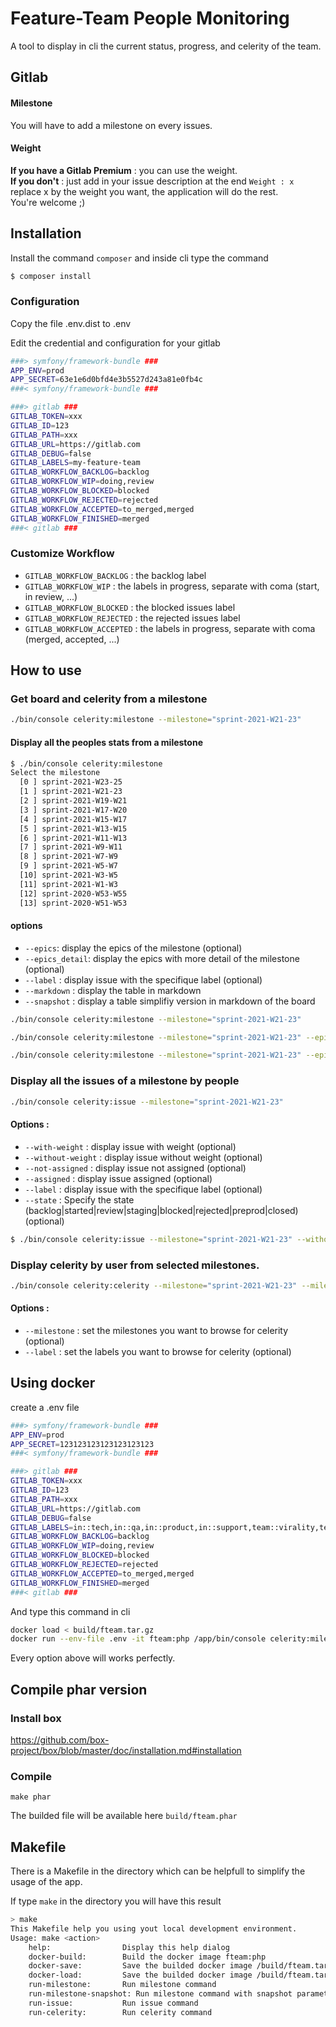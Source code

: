 # Feature-Team People Monitoring

A tool to display in cli the current status, progress, and celerity of the team.
## Gitlab
#### Milestone

You will have to add a milestone on every issues.

#### Weight

**If you have a Gitlab Premium** : you can use the weight.    
**If you don't** :  just add in your issue description at the end `Weight : x` replace x by the weight you want, the application will do the rest.   
You're welcome ;)

## Installation

Install the command `composer` and inside cli type the command

```bash
$ composer install
```
### Configuration

Copy the file .env.dist to .env

Edit the credential and configuration for your gitlab 

```bash
###> symfony/framework-bundle ###
APP_ENV=prod
APP_SECRET=63e1e6d0bfd4e3b5527d243a81e0fb4c
###< symfony/framework-bundle ###

###> gitlab ###
GITLAB_TOKEN=xxx
GITLAB_ID=123
GITLAB_PATH=xxx
GITLAB_URL=https://gitlab.com
GITLAB_DEBUG=false
GITLAB_LABELS=my-feature-team
GITLAB_WORKFLOW_BACKLOG=backlog
GITLAB_WORKFLOW_WIP=doing,review
GITLAB_WORKFLOW_BLOCKED=blocked
GITLAB_WORKFLOW_REJECTED=rejected
GITLAB_WORKFLOW_ACCEPTED=to_merged,merged
GITLAB_WORKFLOW_FINISHED=merged
###< gitlab ###
```

### Customize Workflow

- `GITLAB_WORKFLOW_BACKLOG` : the backlog label
- `GITLAB_WORKFLOW_WIP` : the labels in progress, separate with coma (start, in review, ...)
- `GITLAB_WORKFLOW_BLOCKED` : the blocked issues label
- `GITLAB_WORKFLOW_REJECTED` : the rejected issues label
- `GITLAB_WORKFLOW_ACCEPTED` : the labels in progress, separate with coma (merged, accepted, ...)

## How to use 

### Get board and celerity from a milestone

```bash
./bin/console celerity:milestone --milestone="sprint-2021-W21-23"
```

#### Display all the peoples stats from a milestone

```bash
$ ./bin/console celerity:milestone                                                                                  
Select the milestone
  [0 ] sprint-2021-W23-25
  [1 ] sprint-2021-W21-23
  [2 ] sprint-2021-W19-W21
  [3 ] sprint-2021-W17-W20
  [4 ] sprint-2021-W15-W17
  [5 ] sprint-2021-W13-W15
  [6 ] sprint-2021-W11-W13
  [7 ] sprint-2021-W9-W11
  [8 ] sprint-2021-W7-W9
  [9 ] sprint-2021-W5-W7
  [10] sprint-2021-W3-W5
  [11] sprint-2021-W1-W3
  [12] sprint-2020-W53-W55
  [13] sprint-2020-W51-W53
```

#### options

- `--epics`: display the epics of the milestone (optional)
- `--epics_detail`: display the epics with more detail of the milestone (optional)
- `--label` : display issue with the specifique label (optional)
- `--markdown` : display the table in markdown
- `--snapshot` : display a table simplifiy version in markdown of the board

```bash
./bin/console celerity:milestone --milestone="sprint-2021-W21-23"
```

```bash
./bin/console celerity:milestone --milestone="sprint-2021-W21-23" --epics --label="team::back" --label="team::front"
```

```bash
./bin/console celerity:milestone --milestone="sprint-2021-W21-23" --epics --label="team::devops" 
```


### Display all the issues of a milestone by people

```bash
./bin/console celerity:issue --milestone="sprint-2021-W21-23"
```
#### Options :
- `--with-weight` : display issue with weight (optional)
- `--without-weight` : display issue without weight (optional)
- `--not-assigned` : display issue not assigned (optional)
- `--assigned` : display issue assigned (optional)
- `--label` : display issue with the specifique label (optional)
- `--state` : Specify the state (backlog|started|review|staging|blocked|rejected|preprod|closed) (optional)

```bash
$ ./bin/console celerity:issue --milestone="sprint-2021-W21-23" --without-weight --state="closed" --label="team::back" --label="team::front"
```

### Display celerity by user from selected milestones.

```bash
./bin/console celerity:celerity --milestone="sprint-2021-W21-23" --milestone="sprint-2021-W23-25" --milestone="sprint-W25-W27" --label="team::back"
```

#### Options :
- `--milestone` : set the milestones you want to browse for celerity (optional)
- `--label` :  set the labels you want to browse for celerity (optional)

## Using docker 

create a .env file 

```bash
###> symfony/framework-bundle ###
APP_ENV=prod
APP_SECRET=123123123123123123123
###< symfony/framework-bundle ###

###> gitlab ###
GITLAB_TOKEN=xxx
GITLAB_ID=123
GITLAB_PATH=xxx
GITLAB_URL=https://gitlab.com
GITLAB_DEBUG=false
GITLAB_LABELS=in::tech,in::qa,in::product,in::support,team::virality,team::core,team::entreprise
GITLAB_WORKFLOW_BACKLOG=backlog
GITLAB_WORKFLOW_WIP=doing,review
GITLAB_WORKFLOW_BLOCKED=blocked
GITLAB_WORKFLOW_REJECTED=rejected
GITLAB_WORKFLOW_ACCEPTED=to_merged,merged
GITLAB_WORKFLOW_FINISHED=merged
###< gitlab ###
```

And type this command in cli

```bash
docker load < build/fteam.tar.gz
docker run --env-file .env -it fteam:php /app/bin/console celerity:milestone --milestone="sprint-2021-W21-23"
```

Every option above will works perfectly.  

## Compile phar version

### Install box

https://github.com/box-project/box/blob/master/doc/installation.md#installation

### Compile

```
make phar
```

The builded file will be available here `build/fteam.phar`

## Makefile

There is a Makefile in the directory which can be helpfull to simplify the usage of the app.

If type `make` in the directory you will have this result

```bash
> make
This Makefile help you using yout local development environment.
Usage: make <action>
	help:                Display this help dialog
	docker-build:        Build the docker image fteam:php
	docker-save:         Save the builded docker image /build/fteam.tar.gz
	docker-load:         Save the builded docker image /build/fteam.tar.gz
	run-milestone:       Run milestone command
	run-milestone-snapshot: Run milestone command with snapshot parameter
	run-issue:           Run issue command
	run-celerity:        Run celerity command
```